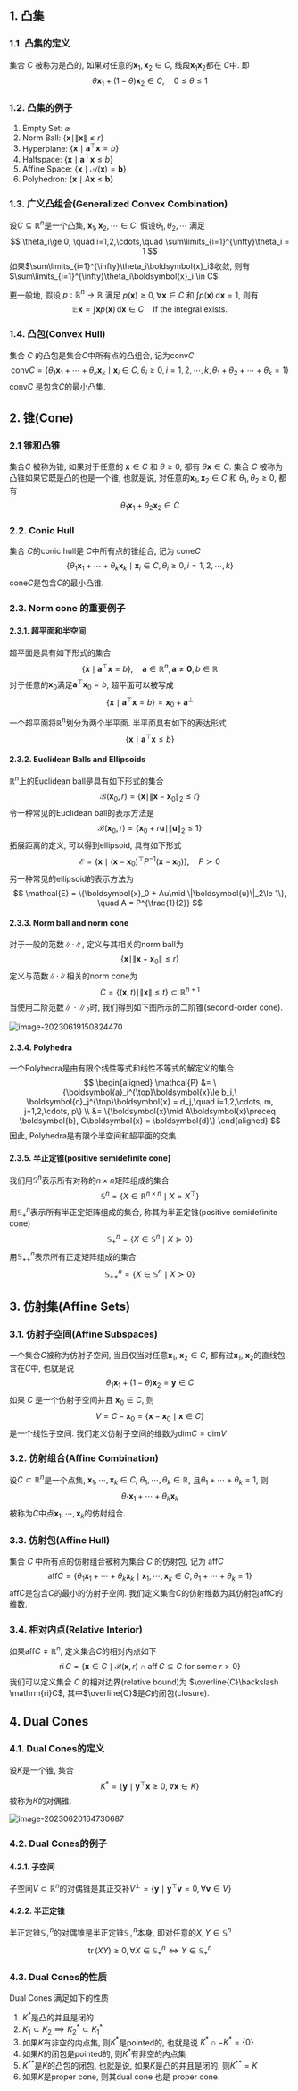 ## 1. 凸集
### 1.1. 凸集的定义
集合 $C$ 被称为是凸的, 如果对任意的$\boldsymbol{x}_1, \boldsymbol{x}_2\in C$, 线段$\boldsymbol{x}_1 \boldsymbol{x}_2$都在 $C$中. 即
$$
\theta \boldsymbol{x}_1 + (1-\theta)\boldsymbol{x}_2\in C, \quad 0\le \theta\le 1
$$

### 1.2. 凸集的例子
1. Empty Set: $\varnothing$
2. Norm Ball: $\{\boldsymbol{x}\mid \|\boldsymbol{x}\|\le r\}$
3. Hyperplane: $\{\boldsymbol{x}\mid \boldsymbol{a}^{\top}\boldsymbol{x} = b\}$
4. Halfspace: $\{\boldsymbol{x} \mid \boldsymbol{a}^{\top}\boldsymbol{x}\le b\}$
5. Affine Space: $\{\boldsymbol{x}\mid \mathcal{A}(\boldsymbol{x}) = \boldsymbol{b}\}$
6. Polyhedron: $\{\boldsymbol{x}\mid A\boldsymbol{x}\le \boldsymbol{b}\}$

### 1.3. 广义凸组合(Generalized Convex Combination)
设$C\subseteq \mathbb{R}^n$是一个凸集,  $\boldsymbol{x}_1, \boldsymbol{x}_2, \cdots\in C$. 假设$\theta_1, \theta_2,\cdots$ 满足
$$
\theta_i\ge 0, \quad i=1,2,\cdots,\quad \sum\limits_{i=1}^{\infty}\theta_i = 1
$$
如果$\sum\limits_{i=1}^{\infty}\theta_i\boldsymbol{x}_i$收敛, 则有$\sum\limits_{i=1}^{\infty}\theta_i\boldsymbol{x}_i \in C$. 

更一般地, 假设 $p: \mathbb{R}^n\to \mathbb{R}$ 满足 $p(\boldsymbol{x})\ge 0, \forall \boldsymbol{x}\in C$ 和 $\displaystyle{\int} p(\boldsymbol{x}) \, \mathrm{d}\boldsymbol{x}=1$, 则有
$$
\mathbb{E}\boldsymbol{x} = \int \boldsymbol{x}p(\boldsymbol{x}) \, \mathrm{d}\boldsymbol{x} \in C \quad \text{If the integral exists. }
$$

### 1.4. 凸包(Convex Hull)
集合 $C$ 的凸包是集合$C$中所有点的凸组合,  记为$\mathrm{conv}C$ 
$$
\mathrm{conv}C = \{\theta_1\boldsymbol{x}_1+\cdots+\theta_k\boldsymbol{x}_k\mid \boldsymbol{x}_i\in C, \theta_i\ge 0, i=1,2,\cdots,k, \theta_1+\theta_2+\cdots+\theta_k=1\}
$$
$\mathrm{conv}C$ 是包含$C$的最小凸集.



## 2. 锥(Cone)

### 2.1 锥和凸锥

集合$C$ 被称为锥, 如果对于任意的 $\boldsymbol{x}\in C$ 和 $\theta\ge 0$, 都有 $\theta \boldsymbol{x}\in C$. 集合 $C$ 被称为凸锥如果它既是凸的也是一个锥, 也就是说, 对任意的$\boldsymbol{x}_1, \boldsymbol{x}_2\in C$ 和 $\theta_1, \theta_2\ge 0$, 都有 
$$
\theta_1 \boldsymbol{x}_1 + \theta_2\boldsymbol{x}_2\in C
$$


### 2.2. Conic Hull
集合 $C$的conic hull是 $C$中所有点的锥组合, 记为 $\mathrm{cone}C$
$$
\{\theta_1\boldsymbol{x}_1 + \cdots+ \theta_k\boldsymbol{x}_k\mid \boldsymbol{x}_i\in C, \theta_i\ge0, i=1,2,\cdots,k\}
$$
$\mathrm{cone}C$是包含$C$的最小凸锥. 


### 2.3. Norm cone 的重要例子
#### 2.3.1. 超平面和半空间
超平面是具有如下形式的集合
$$
\{\boldsymbol{x} \mid \boldsymbol{a}^{\top}\boldsymbol{x} = b\}, \quad \boldsymbol{a}\in \mathbb{R}^n, \boldsymbol{a}\ne \boldsymbol{0}, b\in \mathbb{R}
$$
对于任意的$\boldsymbol{x}_0$满足$\boldsymbol{a}^{\top}\boldsymbol{x}_0 = b$, 超平面可以被写成
$$
\{\boldsymbol{x} \mid \boldsymbol{a}^{\top}\boldsymbol{x} = b\} = \boldsymbol{x}_0 + \boldsymbol{a}^{\perp}
$$

一个超平面将$\mathbb{R}^n$划分为两个半平面. 半平面具有如下的表达形式
$$
\{\boldsymbol{x}\mid \boldsymbol{a}^{\top} \boldsymbol{x}\le b\}
$$


#### 2.3.2. Euclidean Balls and Ellipsoids
$\mathbb{R}^n$上的Euclidean ball是具有如下形式的集合
$$
\mathcal{B}(\boldsymbol{x}_0, r) = \{\boldsymbol{x}\mid \|\boldsymbol{x} - \boldsymbol{x}_0\|_2\le r\} 
$$
令一种常见的Euclidean ball的表示方法是
$$
\mathcal{B}(\boldsymbol{x}_0, r) = \{\boldsymbol{x}_0 + r\boldsymbol{u}\mid \|\boldsymbol{u}\|_2\le 1\}
$$
拓展距离的定义, 可以得到ellipsoid, 具有如下形式
$$
\mathcal{E} = \{\boldsymbol{x}\mid (\boldsymbol{x} - \boldsymbol{x}_0)^{\top}P^{-1}(\boldsymbol{x} - \boldsymbol{x}_0)\}, \quad P\succ 0
$$
另一种常见的ellipsoid的表示方法为
$$
\mathcal{E} = \{\boldsymbol{x}_0 + Au\mid \|\boldsymbol{u}\|_2\le 1\}, \quad A = P^{\frac{1}{2}}
$$

#### 2.3.3. Norm ball and norm cone
对于一般的范数$\|\cdot\|$, 定义与其相关的norm ball为
$$
\{\boldsymbol{x}\mid \|\boldsymbol{x} - \boldsymbol{x}_0\|\le r\}
$$
定义与范数$\|\cdot\|$相关的norm cone为
$$
C = \{(\boldsymbol{x}, t)\mid \|\boldsymbol{x}\|\le t\} \subset \mathbb{R}^{n+1}
$$
当使用二阶范数$\|\cdot\|_2$时, 我们得到如下图所示的二阶锥(second-order cone).

![image-20230619150824470](Lecture%201.%20凸集.assets/image-20230619150824470.png)


#### 2.3.4. Polyhedra
一个Polyhedra是由有限个线性等式和线性不等式的解定义的集合
$$
\begin{aligned} 
\mathcal{P} &= \{\boldsymbol{a}_i^{\top}\boldsymbol{x}\le b_i,\ \boldsymbol{c}_j^{\top}\boldsymbol{x} = d_j,\quad  i=1,2,\cdots, m, j=1,2,\cdots, p\} \\ 
&= \{\boldsymbol{x}\mid A\boldsymbol{x}\preceq \boldsymbol{b}, C\boldsymbol{x} = \boldsymbol{d}\}
\end{aligned}
$$
因此, Polyhedra是有限个半空间和超平面的交集. 

#### 2.3.5. 半正定锥(positive semidefinite cone)
我们用$\mathbb{S}^n$表示所有对称的$n\times n$矩阵组成的集合
$$
\mathbb{S}^n = \{X\in \mathbb{R}^{n\times n}\mid X = X^{\top}\}
$$
用$\mathbb{S}^n_+$表示所有半正定矩阵组成的集合, 称其为半正定锥(positive semidefinite cone)
$$
\mathbb{S}^n_+ = \{X\in \mathbb{S}^n\mid X\succeq 0\}
$$
用$\mathbb{S}^n_{++}$表示所有正定矩阵组成的集合
$$
\mathbb{S}^n_{++} = \{X\in \mathbb{S}^n\mid X\succ 0\}
$$


## 3. 仿射集(Affine Sets)

### 3.1. 仿射子空间(Affine Subspaces)
一个集合$C$被称为仿射子空间, 当且仅当对任意$\boldsymbol{x}_1$, $\boldsymbol{x}_2\in C$, 都有过$\boldsymbol{x}_1$, $\boldsymbol{x}_2$的直线包含在$C$中, 也就是说
$$
\theta_1\boldsymbol{x}_1+(1-\theta)\boldsymbol{x}_2 = \boldsymbol{y} \in C
$$
如果 $C$ 是一个仿射子空间并且 $\boldsymbol{x}_0\in C$, 则
$$
V = C - \boldsymbol{x}_0= \{\boldsymbol{x}-\boldsymbol{x}_0\mid \boldsymbol{x}\in C\}
$$
是一个线性子空间.  我们定义仿射子空间的维数为$\mathrm{dim}C = \mathrm{dim}V$

### 3.2. 仿射组合(Affine Combination)
设$C\subset \mathbb{R}^n$是一个点集, $\boldsymbol{x}_1, \cdots, \boldsymbol{x}_k\in C$, $\theta_1, \cdots, \theta_k\in \mathbb{R}$, 且$\theta_1+\cdots+\theta_k=1$, 则
$$
\theta_1\boldsymbol{x}_1 + \cdots + \theta_k\boldsymbol{x}_k
$$
被称为$C$中点$\boldsymbol{x}_1, \cdots, \boldsymbol{x}_k$的仿射组合.

### 3.3. 仿射包(Affine Hull)
集合 $C$ 中所有点的仿射组合被称为集合 $C$ 的仿射包, 记为 $\mathrm{aff} C$
$$
\mathrm{aff}C = \{\theta_1\boldsymbol{x}_1+\cdots+\theta_k\boldsymbol{x}_k\mid \boldsymbol{x}_1,\cdots, \boldsymbol{x}_k\in C, \theta_1+ \cdots+\theta_k=1\}
$$
$\mathrm{aff} C$是包含$C$的最小的仿射子空间. 我们定义集合$C$的仿射维数为其仿射包$\mathrm{aff} C$的维数. 


### 3.4. 相对内点(Relative Interior)
如果$\mathrm{aff}C \neq \mathbb{R}^n$, 定义集合$C$的相对内点如下
$$
\operatorname{ri} C=\{\boldsymbol{x} \in C \mid \mathcal{B}(\boldsymbol{x}, r) \cap \operatorname{aff} C \subseteq C \text { for some } r>0\}
$$
我们可以定义集合 $C$ 的相对边界(relative bound)为 $\overline{C}\backslash \mathrm{ri}C$, 其中$\overline{C}$是$C$的闭包(closure). 


## 4. Dual Cones 
### 4.1. Dual Cones的定义
设$K$是一个锥, 集合
$$
K^* = \{\boldsymbol{y}\mid \boldsymbol{y}^{\top}\boldsymbol{x}\ge 0, \forall \boldsymbol{x}\in K\}
$$
被称为$K$的对偶锥.



![image-20230620164730687](Lecture%201.%20凸集.assets/image-20230620164730687.png)

### 4.2. Dual Cones的例子
#### 4.2.1. 子空间
子空间$V\subset \mathbb{R}^n$的对偶锥是其正交补$V^{\perp} = \{\boldsymbol{y}\mid \boldsymbol{y}^{\top}\boldsymbol{v} = 0,\forall \boldsymbol{v}\in V\}$

#### 4.2.2. 半正定锥
半正定锥$\mathbb{S}_+^n$的对偶锥是半正定锥$\mathbb{S}_+^n$本身, 即对任意的$X, Y\in \mathbb{S}^n$
$$
\operatorname{tr}(XY) \ge 0, \forall X\in \mathbb{S}_+^n \iff Y\in \mathbb{S}_+^n
$$

### 4.3. Dual Cones的性质
Dual Cones 满足如下的性质
1. $K^*$是凸的并且是闭的
2. $K_1\subset K_2\implies K_2^* \subset K_1^*$
3. 如果$K$有非空的内点集, 则$K^*$是pointed的, 也就是说 $K^* \cap - K^* = \{0\}$
4. 如果$K$的闭包是pointed的, 则$K^*$有非空的内点集
5. $K^{**}$是$K$的凸包的闭包, 也就是说, 如果$K$是凸的并且是闭的, 则$K^{**} = K$
6. 如果$K$是proper cone, 则其dual cone 也是 proper cone. 

